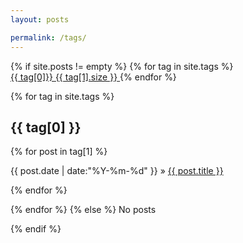 ```yaml
---
layout: posts

permalink: /tags/
---
```


{% if site.posts != empty %} 
{% for tag in site.tags %} 	
<a href="{{ site.baseurl }}/tags/#{{ tag[0] }}" title="{{ tag[0] }}" rel="{{ tag[1].size }}">{{ tag[0]}}
<span class="size">{{ tag[1].size }}</span>
</a>{% endfor %}

{% for tag in site.tags %}

<h2 id="{{tag[0]}}">{{ tag[0] }}</h2>


{% for post in tag[1] %} 

<span>{{ post.date | date:"%Y-%m-%d" }} » <a href="{{post.url}}">{{ post.title }}</a></span>

{% endfor %}


{% endfor %} 
{% else %} 
	No posts

{% endif %}